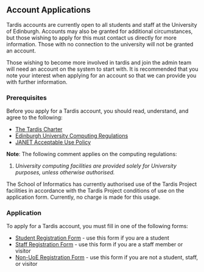 ## Account Applications

Tardis accounts are currently open to all students and staff at the
University of Edinburgh. Accounts may also be granted for additional
circumstances, but those wishing to apply for this must contact us
directly for more information. Those with no connection to the
university will not be granted an account.

Those wishing to become more involved in tardis and join the admin team
will need an account on the system to start with. It is recommended that
you note your interest when applying for an account so that we can
provide you with further information.

### Prerequisites

Before you apply for a Tardis account, you should read, understand, and
agree to the following:

-   [The Tardis Charter](Charter "wikilink")
-   [Edinburgh University Computing
    Regulations](http://www.ed.ac.uk/schools-departments/information-services/about/policies-and-regulations/computing-regulations)
-   [JANET Acceptable Use
    Policy](http://www.ja.net/company/policies/aup.html)

**Note**: The following comment applies on the computing regulations:

1.  *University computing facilities are provided solely for University
    purposes, unless otherwise authorised.*

The School of Informatics has currently authorised use of the Tardis
Project facilities in accordance with the Tardis Project conditions of
use on the application form. Currently, no charge is made for this
usage.

### Application

To apply for a Tardis account, you must fill in one of the following
forms:

-   [Student Registration
    Form](https://forms.office.com/Pages/ResponsePage.aspx?id=sAafLmkWiUWHiRCgaTTcYRwR2tSUF3ZPoaMqKa2XeyVUMDlQOFRKRkxYQUVNMlNDU1lRSzJCR0hEMCQlQCN0PWcu) -
    use this form if you are a student
-   [Staff Registration
    Form](https://forms.office.com/Pages/ResponsePage.aspx?id=sAafLmkWiUWHiRCgaTTcYRwR2tSUF3ZPoaMqKa2XeyVUNzFYU041RkVTS1hFWVgzVElLR0ZHM0JNMSQlQCN0PWcu) -
    use this form if you are a staff member or visitor
-   [Non-UoE Registration
    Form](https://forms.office.com/Pages/ResponsePage.aspx?id=sAafLmkWiUWHiRCgaTTcYRwR2tSUF3ZPoaMqKa2XeyVUMzRMQjVPQUJPTVM1SDhFWEY0V1BOWTdWViQlQCN0PWcu) -
    use this form if you are not a student, staff, or visitor